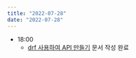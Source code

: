 ```yaml
---
title: "2022-07-28"
date: "2022-07-28"
---
```


- 18:00
    - [drf 사용하여 API 만들기](/TIL/django-rest-framework/start-with-drf/) 문서 작성 완료
